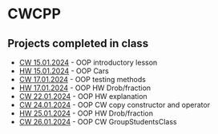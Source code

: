 # CWCPP
## Projects completed in class
- [CW 15.01.2024](CW/15.01.2024) - OOP introductory lesson
- [HW 15.01.2024](HW/15.01.2024) - OOP Cars
- [CW 17.01.2024](CW/17.01.2024) - OOP testing methods
- [HW 17.01.2024](HW/17.01.2024) - OOP HW Drob/fraction
- [CW 22.01.2024](CW/22.01.2024) - OOP HW explanation
- [CW 24.01.2024](CW/24.01.2024) - OOP CW copy constructor and operator
- [HW 25.01.2024](HW/25.01.2024) - OOP HW Drob/fraction
- [CW 26.01.2024](CW/26.01.2024) - OOP CW GroupStudentsClass
